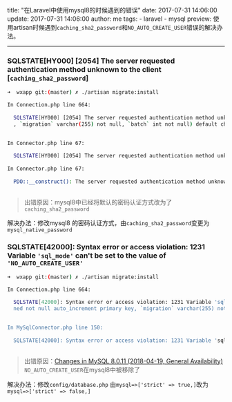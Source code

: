 
title: "在Laravel中使用mysql8的时候遇到的错误"
date: 2017-07-31 14:06:00
update: 2017-07-31 14:06:00
author: me
tags:
    - laravel
    - mysql
preview: 使用artisan时候遇到`caching_sha2_password`和`NO_AUTO_CREATE_USER`错误的解决办法。

---

### SQLSTATE[HY000] [2054] The server requested authentication method unknown to the client [`caching_sha2_password`]


```bash
➜  wxapp git:(master) ✗ ./artisan migrate:install

In Connection.php line 664:
                                                                                                         
  SQLSTATE[HY000] [2054] The server requested authentication method unknown to the client (SQL: create table `migrations` (`id` int unsigned not null auto_increment primary key  
  , `migration` varchar(255) not null, `batch` int not null) default character set utf8mb4 collate utf8mb4_unicode_ci)                                                            
                            

In Connector.php line 67:
                                                                                           
  SQLSTATE[HY000] [2054] The server requested authentication method unknown to the client  
    
In Connector.php line 67:
                                                                                                         
  PDO::__construct(): The server requested authentication method unknown to the client [caching_sha2_password]  
 
```
> 出错原因：mysql8中已经将默认的密码认证方式改为了`caching_sha2_password`

解决办法：修改mysql8 的密码认证方式，由`caching_sha2_password`变更为`mysql_native_password`

### SQLSTATE[42000]: Syntax error or access violation: 1231 Variable `'sql_mode'` can't be set to the value of `'NO_AUTO_CREATE_USER'`
```bash
➜  wxapp git:(master) ✗ ./artisan migrate:install

In Connection.php line 664:
                                                                                 
  SQLSTATE[42000]: Syntax error or access violation: 1231 Variable 'sql_mode' can't be set to the value of 'NO_AUTO_CREATE_USER' (SQL: create table `migrations` (`id` int unsig  
  ned not null auto_increment primary key, `migration` varchar(255) not null, `batch` int not null) default character set utf8mb4 collate utf8mb4_unicode_ci)                     
                                   

In MySqlConnector.php line 150:
                                                                                 
  SQLSTATE[42000]: Syntax error or access violation: 1231 Variable 'sql_mode' can't be set to the value of 'NO_AUTO_CREATE_USER'  
   
```
> 出错原因：[Changes in MySQL 8.0.11 (2018-04-19, General Availability)](https://dev.mysql.com/doc/relnotes/mysql/8.0/en/news-8-0-11.html)
 `NO_AUTO_CREATE_USER`在mysql8中被移除了
 
 解决办法：修改`config/database.php`
由`mysql=>['strict' => true,]`改为 `mysql=>['strict' => false,]`



